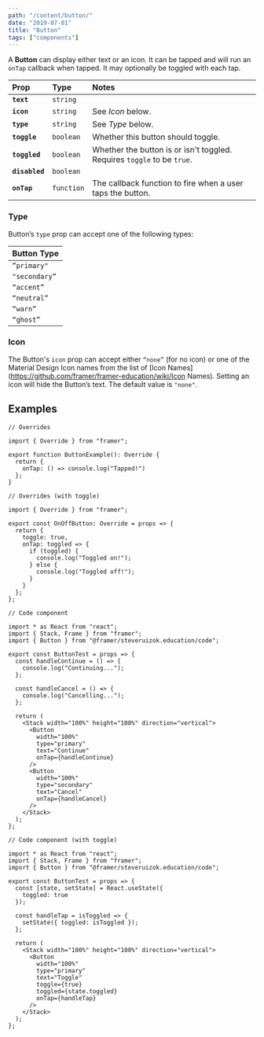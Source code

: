```yaml
---
path: "/content/button/"
date: "2019-07-01"
title: "Button"
tags: ["components"]
---
```


A **Button** can display either text or an icon. It can be tapped and will run
an `onTap` callback when tapped. It may optionally be toggled with each tap.

| Prop           | Type       | Notes                                                                   |
| :------------- | :--------- | :---------------------------------------------------------------------- |
| **`text`**     | `string`   |                                                                         |
| **`icon`**     | `string`   | See _Icon_ below.                                                       |
| **`type`**     | `string`   | See _Type_ below.                                                       |
| **`toggle`**   | `boolean`  | Whether this button should toggle.                                      |
| **`toggled`**  | `boolean`  | Whether the button is or isn't toggled. Requires `toggle` to be `true`. |
| **`disabled`** | `boolean`  |                                                                         |
| **`onTap`**    | `function` | The callback function to fire when a user taps the button.              |

### Type

Button’s `type` prop can accept one of the following types:

| Button Type   |
| ------------- |
| `”primary"`   |
| `"secondary”` |
| `“accent”`    |
| `“neutral”`   |
| `“warn”`      |
| `“ghost”`     |

### Icon

The Button's `icon` prop can accept either `“none”` (for no icon) or one of the
Material Design Icon names from the list of [Icon
Names](https://github.com/framer/framer-education/wiki/Icon Names). Setting an
icon will hide the Button’s text. The default value is `"none"`.

## Examples

```tsx
// Overrides

import { Override } from "framer";

export function ButtonExample(): Override {
  return {
    onTap: () => console.log("Tapped!")
  };
}
```

```tsx
// Overrides (with toggle)

import { Override } from "framer";

export const OnOffButton: Override = props => {
  return {
    toggle: true,
    onTap: toggled => {
      if (toggled) {
        console.log("Toggled on!");
      } else {
        console.log("Toggled off!");
      }
    }
  };
};
```

```tsx
// Code component

import * as React from "react";
import { Stack, Frame } from "framer";
import { Button } from "@framer/steveruizok.education/code";

export const ButtonTest = props => {
  const handleContinue = () => {
    console.log("Continuing...");
  };

  const handleCancel = () => {
    console.log("Cancelling...");
  };

  return (
    <Stack width="100%" height="100%" direction="vertical">
      <Button
        width="100%"
        type="primary"
        text="Continue"
        onTap={handleContinue}
      />
      <Button
        width="100%"
        type="secondary"
        text="Cancel"
        onTap={handleCancel}
      />
    </Stack>
  );
};
```

```tsx
// Code component (with toggle)

import * as React from "react";
import { Stack, Frame } from "framer";
import { Button } from "@framer/steveruizok.education/code";

export const ButtonTest = props => {
  const [state, setState] = React.useState({
    toggled: true
  });

  const handleTap = isToggled => {
    setState({ toggled: isToggled });
  };

  return (
    <Stack width="100%" height="100%" direction="vertical">
      <Button
        width="100%"
        type="primary"
        text="Toggle"
        toggle={true}
        toggled={state.toggled}
        onTap={handleTap}
      />
    </Stack>
  );
};
```
